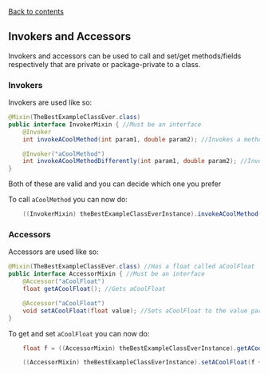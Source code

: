 [Back to contents](../README.md)

## Invokers and Accessors

Invokers and accessors can be used to call and set/get methods/fields respectively that are private or package-private to a class.

### Invokers

Invokers are used like so:
```java
@Mixin(TheBestExampleClassEver.class)
public interface InvokerMixin { //Must be an interface
    @Invoker
    int invokeACoolMethod(int param1, double param2); //Invokes a method called 'aCoolMethod' in the target class taht takes an int and a double as arguments. The method to invoke is determined by the invokers name 

    @Invoker("aCoolMethod")
    int invokeACoolMethodDifferently(int param1, double param2); //Invokes a method called 'aCoolMethod' in the target class taht takes an int and a double as arguments. The method to invoke is determined by the invokers argument
}
```

Both of these are valid and you can decide which one you prefer

To call `aCoolMethod` you can now do:

```java
    ((InvokerMixin) theBestExampleClassEverInstance).invokeACoolMethod(1, 5.3);
```

### Accessors

Accessors are used like so:
```java
@Mixin(TheBestExampleClassEver.class) //Has a float called aCoolFloat
public interface AccessorMixin { //Must be an interface
    @Accessor("aCoolFloat")
    float getACoolFloat(); //Gets aCoolFloat

    @Accessor("aCoolFloat")
    void setACoolFloat(float value); //Sets aCoolFloat to the value parameter
}
```

To get and set `aCoolFloat` you can now do:

```java
    float f = ((AccessorMixin) theBestExampleClassEverInstance).getACoolFloat();

    ((AccessorMixin) theBestExampleClassEverInstance).setACoolFloat(f + 0.2f);
```